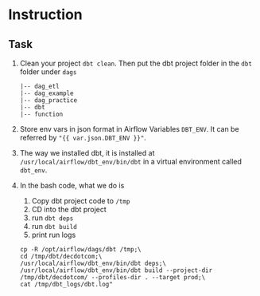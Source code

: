 # Instruction

## Task

1. Clean your project `dbt clean`. Then put the dbt project folder in the `dbt` folder under `dags`
    ```
    |-- dag_etl
    |-- dag_example
    |-- dag_practice
    |-- dbt
    |-- function
    ```
2. Store env vars in json format in Airflow Variables `DBT_ENV`. It can be referred by `"{{ var.json.DBT_ENV }}"`.
3. The way we installed dbt, it is installed at `/usr/local/airflow/dbt_env/bin/dbt` in a virtual environment called `dbt_env`.
4. In the bash code, what we do is
   1. Copy dbt project code to `/tmp`
   2. CD into the dbt project
   3. run `dbt deps`
   4. run `dbt build`
   5. print run logs  

    ```
    cp -R /opt/airflow/dags/dbt /tmp;\
    cd /tmp/dbt/decdotcom;\
    /usr/local/airflow/dbt_env/bin/dbt deps;\
    /usr/local/airflow/dbt_env/bin/dbt build --project-dir /tmp/dbt/decdotcom/ --profiles-dir . --target prod;\
    cat /tmp/dbt_logs/dbt.log"
    ```
